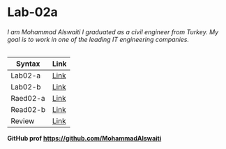 # Lab-02a

###### I am Mohammad Alswaiti I graduated as a civil engineer from Turkey. My goal is to work in one of the leading IT engineering companies. 


| Syntax        | Link          |
| ------------- | ---------     |
| Lab02-a       |[Link](https://canvas.instructure.com/courses/2588809/assignments/20549502/submissions/29479680)               |
| Lab02-b       |[Link](https://canvas.instructure.com/courses/2588809/assignments/20549492/submissions/29479680)               |
| Raed02-a      |[Link](https://canvas.instructure.com/courses/2588809/assignments/20549501/submissions/29479680)               |
| Read02-b      |[Link](https://canvas.instructure.com/courses/2588809/assignments/20549499/submissions/29479680)               |
| Review        |[Link](https://canvas.instructure.com/courses/2588809/assignments/20549482/submissions/29479680)               |

**GitHub prof https://github.com/MohammadAlswaiti**


